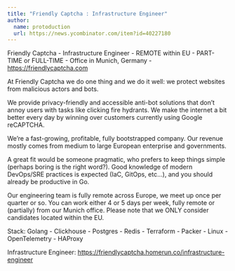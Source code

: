 ```yaml
---
title: "Friendly Captcha : Infrastructure Engineer"
author:
  name: protoduction
  url: https://news.ycombinator.com/item?id=40227180
---
```

Friendly Captcha - Infrastructure Engineer - REMOTE within EU - PART-TIME or FULL-TIME - Office in Munich, Germany - <a href="https:&#x2F;&#x2F;friendlycaptcha.com" rel="nofollow">https:&#x2F;&#x2F;friendlycaptcha.com</a>

At Friendly Captcha we do one thing and we do it well: we protect websites from malicious actors and bots.

We provide privacy-friendly and accessible anti-bot solutions that don’t annoy users with tasks like clicking fire hydrants. We make the internet a bit better every day by winning over customers currently using Google reCAPTCHA.

We’re a fast-growing, profitable, fully bootstrapped company. Our revenue mostly comes from medium to large European enterprise and governments.

A great fit would be someone pragmatic, who prefers to keep things simple (perhaps boring is the right word?). Good knowledge of modern DevOps&#x2F;SRE practices is expected (IaC, GitOps, etc...), and you should already be productive in Go.

Our engineering team is fully remote across Europe, we meet up once per quarter or so. You can work either 4 or 5 days per week, fully remote or (partially) from our Munich office. Please note that we ONLY consider candidates located within the EU.

Stack: Golang - Clickhouse - Postgres - Redis - Terraform - Packer - Linux - OpenTelemetry - HAProxy

Infrastructure Engineer: <a href="https:&#x2F;&#x2F;friendlycaptcha.homerun.co&#x2F;infrastructure-engineer" rel="nofollow">https:&#x2F;&#x2F;friendlycaptcha.homerun.co&#x2F;infrastructure-engineer</a>
